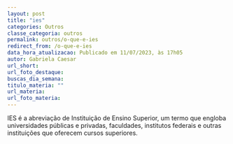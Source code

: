 ```yaml
---
layout: post
title: "ies"
categories: Outros
classe_categoria: outros
permalink: outros/o-que-e-ies
redirect_from: /o-que-e-ies
data_hora_atualizacao: Publicado em 11/07/2023, às 17h05
autor: Gabriela Caesar
url_short: 
url_foto_destaque: 
buscas_dia_semana: 
titulo_materia: ""
url_materia: 
url_foto_materia: 
---
```

IES é a abreviação de Instituição de Ensino Superior, um termo que engloba universidades públicas e privadas, faculdades, institutos federais e outras instituições que oferecem cursos superiores.

